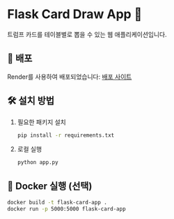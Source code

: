# Flask Card Draw App 🎴
트럼프 카드를 테이블별로 뽑을 수 있는 웹 애플리케이션입니다.

## 🚀 배포
Render를 사용하여 배포되었습니다: [배포 사이트](https://card-game-iolm.onrender.com)

## 🛠️ 설치 방법
1. 필요한 패키지 설치
    ```sh
    pip install -r requirements.txt
    ```
2. 로컬 실행
    ```sh
    python app.py
    ```

## 🐳 Docker 실행 (선택)
```sh
docker build -t flask-card-app .
docker run -p 5000:5000 flask-card-app
